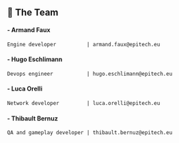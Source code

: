 ## 👥 The Team

#### - Armand Faux
    Engine developer          | armand.faux@epitech.eu
#### - Hugo Eschlimann
    Devops engineer           | hugo.eschlimann@epitech.eu
#### - Luca Orelli
    Network developer         | luca.orelli@epitech.eu
#### - Thibault Bernuz
    QA and gameplay developer | thibault.bernuz@epitech.eu
